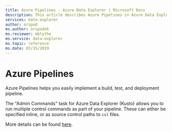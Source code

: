 ```yaml
---
title: Azure Pipelines - Azure Data Explorer | Microsoft Docs
description: This article describes Azure Pipelines in Azure Data Explorer.
services: data-explorer
author: orspod
ms.author: orspodek
ms.reviewer: mblythe
ms.service: data-explorer
ms.topic: reference
ms.date: 03/15/2019
---
```

# Azure Pipelines

Azure Pipelines helps you easily implement a build, test, and deployment pipeline.

The "Admin Commands" task for Azure Data Explorer (Kusto) allows you to run multiple control
commands as part of your pipeline. These can either be specified inline, or as source control
paths to `csl` files.

More details can be found [here](https://marketplace.visualstudio.com/items?itemName=Azure-Kusto.PublishToADX#overview).